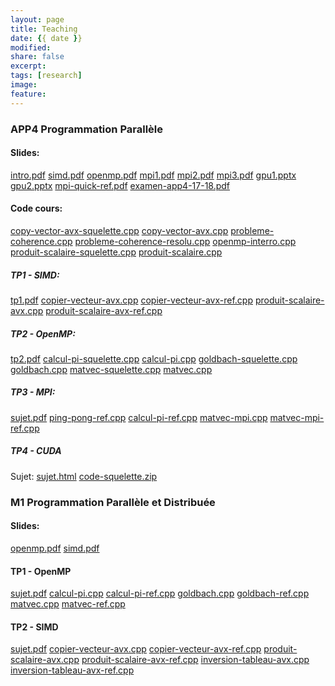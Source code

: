 ```yaml
---
layout: page
title: Teaching
date: {{ date }}
modified:
share: false
excerpt:
tags: [research]
image:
feature:
---
```



### APP4 Programmation Parallèle

#### Slides:
<a href="app4-programmation-parallele-2019/cours/intro.pdf" class="textlink" target="_blank">intro.pdf</a>
<a href="app4-programmation-parallele-2019/cours/simd.pdf" class="textlink" target="_blank">simd.pdf</a>
<a href="app4-programmation-parallele-2019/cours/openmp.pdf" class="textlink" target="_blank">openmp.pdf</a>
<a href="app4-programmation-parallele-2019/cours/mpi1.pdf" class="textlink" target="_blank">mpi1.pdf</a>
<a href="app4-programmation-parallele-2019/cours/mpi2.pdf" class="textlink" target="_blank">mpi2.pdf</a>
<a href="app4-programmation-parallele-2019/cours/mpi3.pdf" class="textlink" target="_blank">mpi3.pdf</a>
<a href="app4-programmation-parallele-2019/cours/gpu1.pptx" class="textlink" target="_blank">gpu1.pptx</a>
<a href="app4-programmation-parallele-2019/cours/gpu2.pptx" class="textlink" target="_blank">gpu2.pptx</a>
<a href="app4-programmation-parallele-2019/cours/mpi-quick-ref.pdf" class="textlink" target="_blank">mpi-quick-ref.pdf</a>
<a href="app4-programmation-parallele-2019/examen-app4-17-18.pdf" class="textlink" target="_blank">examen-app4-17-18.pdf</a>

#### Code cours:
<a href="app4-programmation-parallele-2019/cours/code/copy-vector-avx-squelette.cpp" class="textlink" target="_blank">copy-vector-avx-squelette.cpp</a>
<a href="app4-programmation-parallele-2019/cours/code/copy-vector-avx.cpp" class="textlink" target="_blank">copy-vector-avx.cpp</a>
<a href="app4-programmation-parallele-2019/cours/code/probleme-coherence.cpp" class="textlink" target="_blank">probleme-coherence.cpp</a>
<a href="app4-programmation-parallele-2019/cours/code/probleme-coherence-resolu.cpp" class="textlink" target="_blank">probleme-coherence-resolu.cpp</a>
<a href="app4-programmation-parallele-2019/cours/code/openmp-interro.cpp" class="textlink" target="_blank">openmp-interro.cpp</a>
<a href="app4-programmation-parallele-2019/cours/code/produit-scalaire-squelette.cpp" class="textlink" target="_blank">produit-scalaire-squelette.cpp</a>
<a href="app4-programmation-parallele-2019/cours/code/produit-scalaire.cpp" class="textlink" target="_blank">produit-scalaire.cpp</a>

##### TP1 - SIMD:
<a href="app4-programmation-parallele-2019/tp/tp1/tp1.pdf" class="textlink" target="_blank">tp1.pdf</a>
<a href="app4-programmation-parallele-2019/tp/tp1/copier-vecteur-avx.cpp" class="textlink" target="_blank">copier-vecteur-avx.cpp</a>
<a href="app4-programmation-parallele-2019/tp/tp1/copier-vecteur-avx-ref.cpp" class="textlink" target="_blank">copier-vecteur-avx-ref.cpp</a>
<a href="app4-programmation-parallele-2019/tp/tp1/produit-scalaire-avx.cpp" class="textlink" target="_blank">produit-scalaire-avx.cpp</a>
<a href="app4-programmation-parallele-2019/tp/tp1/produit-scalaire-avx-ref.cpp" class="textlink" target="_blank">produit-scalaire-avx-ref.cpp</a>

##### TP2 - OpenMP: 
<a href="app4-programmation-parallele-2019/tp/tp2/tp2.pdf" class="textlink" target="_blank">tp2.pdf</a>
<a href="app4-programmation-parallele-2019/tp/tp2/calcul-pi-squelette.cpp" class="textlink" target="_blank">calcul-pi-squelette.cpp</a>
<a href="app4-programmation-parallele-2019/tp/tp2/calcul-pi.cpp" class="textlink" target="_blank">calcul-pi.cpp</a>
<a href="app4-programmation-parallele-2019/tp/tp2/goldbach-squelette.cpp" class="textlink" target="_blank">goldbach-squelette.cpp</a>
<a href="app4-programmation-parallele-2019/tp/tp2/goldbach.cpp" class="textlink" target="_blank">goldbach.cpp</a>
<a href="app4-programmation-parallele-2019/tp/tp2/matvec-squelette.cpp" class="textlink" target="_blank">matvec-squelette.cpp</a>
<a href="app4-programmation-parallele-2019/tp/tp2/matvec.cpp" class="textlink" target="_blank">matvec.cpp</a>

##### TP3 - MPI:
<a href="app4-programmation-parallele-2019/tp/tp3/sujet.pdf" class="textlink" target="_blank">sujet.pdf</a>
<a href="app4-programmation-parallele-2019/tp/tp3/ping-pong-ref.cpp" class="textlink" target="_blank">ping-pong-ref.cpp</a>
<a href="app4-programmation-parallele-2019/tp/tp3/calcul-pi-ref.cpp" class="textlink" target="_blank">calcul-pi-ref.cpp</a>
<a href="app4-programmation-parallele-2019/tp/tp3/matvec-mpi.cpp" class="textlink" target="_blank">matvec-mpi.cpp</a>
<a href="app4-programmation-parallele-2019/tp/tp3/matvec-mpi-ref.cpp" class="textlink" target="_blank">matvec-mpi-ref.cpp</a>

##### TP4 - CUDA
Sujet: 
<a href="http://www.metz.supelec.fr/metz/personnel/vialle/course/PPS-5A-GPGPU/TP-CUDA/TP-1-CUDA-bases.html" class="textlink" target="_blank">sujet.html</a>
<a href="http://www.metz.supelec.fr/metz/personnel/vialle/course/PPS-5A-GPGPU/TP-CUDA/MatrixProduct-CUDA-CS-Cameron-enonce.zip" class="textlink" target="_blank">code-squelette.zip</a>
<!---
<a href="app4-programmation-parallele-2019/tp/tp4/sujet.pdf" class="textlink" target="_blank">sujet.pdf</a>
<a href="app4-programmation-parallele-2019/tp/tp4/correction.zip" class="textlink" target="_blank">correction.zip</a>
-->

<!---

### M2FIIL Calcul Haute Performance
#### Slides:
<a href="calcul-haute-performance-2019/cours/intro.pdf" class="textlink" target="_blank">intro.pdf</a>
<a href="calcul-haute-performance-2019/cours/openmp.pdf" class="textlink" target="_blank">openmp.pdf</a>
<a href="calcul-haute-performance-2019/cours/simd.pdf" class="textlink" target="_blank">simd.pdf</a>
<a href="calcul-haute-performance-2019/cours/acces-donne.pdf" class="textlink" target="_blank">acces-donne.pdf</a>
<a href="calcul-haute-performance-2019/cours/mpi-quick-ref.pdf" class="textlink" target="_blank">mpi-quick-ref.pdf</a>

##### TP1 - MPI:
<a href="calcul-haute-performance-2019/tp1/tp1.pdf" class="textlink" target="_blank">tp1.pdf</a>
<a href="calcul-haute-performance-2019/tp1/bitonic-sort.cpp" class="textlink" target="_blank">bitonic-sort.cpp</a>
<a href="calcul-haute-performance-2019/tp1/bitonic-sort-ref.cpp" class="textlink" target="_blank">bitonic-sort-ref.cpp</a>
<a href="calcul-haute-performance-2019/tp1/gen-bitonic-array.py" class="textlink" target="_blank">gen-bitonic-array.py</a>

##### TP2 - OpenMP:
<a href="programmation-parallele-distribuee-2019/tp1/tp2.pdf" class="textlink" target="_blank">tp2.pdf</a>
<a href="programmation-parallele-distribuee-2019/tp1/calcul-pi.cpp" class="textlink" target="_blank">calcul-pi.cpp</a>
<a href="programmation-parallele-distribuee-2019/tp1/calcul-pi-ref.cpp" class="textlink" target="_blank">calcul-pi-ref.cpp</a>
<a href="programmation-parallele-distribuee-2019/tp1/goldbach.cpp" class="textlink" target="_blank">goldbach.cpp</a>
<a href="programmation-parallele-distribuee-2019/tp1/goldbach-ref.cpp" class="textlink" target="_blank">goldbach-ref.cpp</a>
<a href="programmation-parallele-distribuee-2019/tp1/matvec.cpp" class="textlink" target="_blank">matvec.cpp</a>
<a href="programmation-parallele-distribuee-2019/tp1/matvec-ref.cpp" class="textlink" target="_blank">matvec-ref.cpp</a>

##### TP3 - SIMD:
<a href="calcul-haute-performance-2019/tp3/tp3.pdf" class="textlink" target="_blank">tp3.pdf</a>
<a href="calcul-haute-performance-2019/tp3/copier-vecteur-avx-ref.cpp" class="textlink" target="_blank">copier-vecteur-avx-ref.cpp</a>
<a href="calcul-haute-performance-2019/tp3/produit-scalaire-avx-ref.cpp" class="textlink" target="_blank">produit-scalaire-avx-ref.cpp</a>
<a href="calcul-haute-performance-2019/tp3/calcul-filtres-avx-ref.cpp" class="textlink" target="_blank">calcul-filtres-avx-ref.cpp</a>

-->

### M1 Programmation Parallèle et Distribuée
#### Slides:
<a href="programmation-parallele-distribuee-2019/cours/openmp.pdf" class="textlink" target="_blank">openmp.pdf</a>
<a href="programmation-parallele-distribuee-2019/cours/simd.pdf" class="textlink" target="_blank">simd.pdf</a>

#### TP1 - OpenMP
<a href="programmation-parallele-distribuee-2019/tp1/sujet.pdf" class="textlink" target="_blank">sujet.pdf</a>
<a href="programmation-parallele-distribuee-2019/tp1/calcul-pi.cpp" class="textlink" target="_blank">calcul-pi.cpp</a>
<a href="programmation-parallele-distribuee-2019/tp1/calcul-pi-ref.cpp" class="textlink" target="_blank">calcul-pi-ref.cpp</a>
<a href="programmation-parallele-distribuee-2019/tp1/goldbach.cpp" class="textlink" target="_blank">goldbach.cpp</a>
<a href="programmation-parallele-distribuee-2019/tp1/goldbach-ref.cpp" class="textlink" target="_blank">goldbach-ref.cpp</a>
<a href="programmation-parallele-distribuee-2019/tp1/matvec.cpp" class="textlink" target="_blank">matvec.cpp</a>
<a href="programmation-parallele-distribuee-2019/tp1/matvec-ref.cpp" class="textlink" target="_blank">matvec-ref.cpp</a>


#### TP2 - SIMD
<a href="programmation-parallele-distribuee-2019/tp2/sujet.pdf" class="textlink" target="_blank">sujet.pdf</a>
<a href="programmation-parallele-distribuee-2019/tp2/copier-vecteur-avx.cpp" class="textlink" target="_blank">copier-vecteur-avx.cpp</a>
<a href="programmation-parallele-distribuee-2019/tp2/copier-vecteur-avx-ref.cpp" class="textlink" target="_blank">copier-vecteur-avx-ref.cpp</a>
<a href="programmation-parallele-distribuee-2019/tp2/produit-scalaire-avx.cpp" class="textlink" target="_blank">produit-scalaire-avx.cpp</a>
<a href="programmation-parallele-distribuee-2019/tp2/produit-scalaire-avx-ref.cpp" class="textlink" target="_blank">produit-scalaire-avx-ref.cpp</a>
<a href="programmation-parallele-distribuee-2019/tp2/inversion-tableau-avx.cpp" class="textlink" target="_blank">inversion-tableau-avx.cpp</a>
<a href="programmation-parallele-distribuee-2019/tp2/inversion-tableau-avx-ref.cpp" class="textlink" target="_blank">inversion-tableau-avx-ref.cpp</a>

<!---


#### TP

##### TP1 - Introduction au MPI: <a href="app4-programmation-parallele-2018/tp/tp1/tp1.pdf" class="textlink" target="_blank">tp1.pdf</a>  <a href="app4-programmation-parallele-2018/tp/tp1/tp1-fr.pdf" class="textlink" target="_blank">tp1-fr.pdf</a> <a href="app4-programmation-parallele-2018/tp/tp1/tp1.tar" class="textlink" target="_blank">tp1.tar</a> <a href="app4-programmation-parallele-2018/tp/tp1/tp1-sol.tar" class="textlink" target="_blank">tp1-sol.tar</a>


##### TP2 - Broadcast sur les Anneaux: <a href="app4-programmation-parallele-2018/tp/tp2/tp2.pdf" class="textlink" target="_blank">tp2.pdf</a>  <a href="app4-programmation-parallele-2018/tp/tp2/tp2-fr.pdf" class="textlink" target="_blank">tp2-fr.pdf</a> <a href="app4-programmation-parallele-2018/tp/tp2/tp2.tar" class="textlink" target="_blank">tp2.tar</a> <a href="app4-programmation-parallele-2018/tp/tp2/bcast_solution_ref.c" class="textlink" target="_blank">bcast_solution_ref.c</a>

##### TP3 - Multiplication des matrices: <a href="app4-programmation-parallele-2018/tp/tp3/tp3.pdf" class="textlink" target="_blank">tp3.pdf</a> <a href="app4-programmation-parallele-2018/tp/tp3/tp3.tar" class="textlink" target="_blank">tp3.tar</a> <a href="app4-programmation-parallele-2018/tp/tp3/summa-solution-reference.c" class="textlink" target="_blank">summa-solution-reference.c</a>

##### TP4 - Introduction à OpenMP : <a href="app4-programmation-parallele-2018/tp/tp4/tp4.pdf" class="textlink" target="_blank">tp4.pdf</a>

##### TP5 - OpenMP Tasks: <a href="app4-programmation-parallele-2018/tp/tp5/tp5.pdf" class="textlink" target="_blank">tp5.pdf</a>

-->

